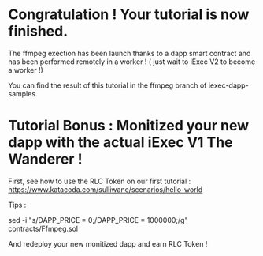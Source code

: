# Congratulation ! Your tutorial is now finished.


The ffmpeg exection has been launch thanks to a dapp smart contract and has been performed remotely in a worker ! ( just wait to iExec V2 to become a worker !)


You can find the result of this tutorial in the ffmpeg branch of iexec-dapp-samples.

# Tutorial Bonus : Monitized your new dapp with the actual iExec V1 The Wanderer !

First, see how to use the RLC Token on our first tutorial : https://www.katacoda.com/sulliwane/scenarios/hello-world 


Tips :

sed -i "s/DAPP_PRICE = 0;/DAPP_PRICE = 1000000;/g" contracts/Ffmpeg.sol

And redeploy your new monitized dapp and earn RLC Token !



